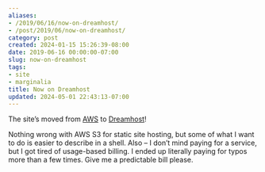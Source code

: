 ```yaml
---
aliases:
- /2019/06/16/now-on-dreamhost/
- /post/2019/06/now-on-dreamhost/
category: post
created: 2024-01-15 15:26:39-08:00
date: 2019-06-16 00:00:00-07:00
slug: now-on-dreamhost
tags:
- site
- marginalia
title: Now on Dreamhost
updated: 2024-05-01 22:43:13-07:00
---
```


The site’s moved from [AWS](https://aws.amazon.com) to [Dreamhost](https://dreamhost.com)!

Nothing wrong with AWS S3 for static site hosting, but some of what I want to do is easier to describe in a shell. Also – I don’t mind paying for a service, but I got tired of usage-based billing. I ended up literally paying for typos more than a few times. Give me a predictable bill please.